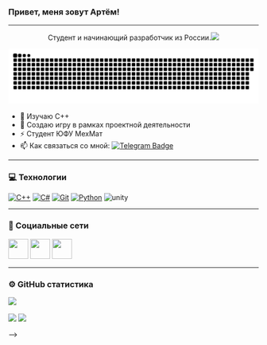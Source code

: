 ### Привет, меня зовут Артём!

---

<p align="center">
 Студент и начинающий разработчик из России.<img src="https://media.giphy.com/media/WUlplcMpOCEmTGBtBW/giphy.gif" width="30px">
</p> 

<p align="center">
 <img width="600" src="github-snake.svg" alt="snake"/>
</p>

- 🔭 Изучаю C++
- 🌱 Создаю игру в рамках проектной деятельности
- ⚡ Студент ЮФУ МехМат
- :mailbox: Как связаться со мной: [![Telegram Badge](https://img.shields.io/badge/-barashkovartem-blue?style=flat&logo=Telegram&logoColor=white)](https://t.me/forealtema)

---

### 💻 Технологии

<p align="left">
<a href="https://docs.microsoft.com/en-us/cpp/?view=msvc-170" target="_blank" rel="noreferrer"><img src="https://raw.githubusercontent.com/danielcranney/readme-generator/main/public/icons/skills/cplusplus-colored.svg" width="40" height="40" alt="C++" /></a>
  <a href="https://docs.microsoft.com/en-us/dotnet/csharp/" target="_blank" rel="noreferrer"><img src="https://raw.githubusercontent.com/danielcranney/readme-generator/main/public/icons/skills/csharp-colored.svg" width="40" height="40" alt="C#" /></a>
  <a href="https://git-scm.com/" target="_blank" rel="noreferrer"><img src="https://raw.githubusercontent.com/danielcranney/readme-generator/main/public/icons/skills/git-colored.svg" width="40" height="40" alt="Git" /></a>
  <a href="https://www.python.org/" target="_blank" rel="noreferrer"><img src="https://raw.githubusercontent.com/danielcranney/readme-generator/main/public/icons/skills/python-colored.svg" width="40" height="40" alt="Python" /></a>
  <img src="https://www.vectorlogo.zone/logos/unity3d/unity3d-icon.svg" alt="unity" width="40" height="40"/> </a> </p>
</p>

---

### 🤝 Социальные сети

 <p align="left">
    <a href="https://t.me/forealtema" target="_blank">
      <img src="https://cdn-icons-png.flaticon.com/512/2111/2111646.png" width="40" height="40" /></a>
    <a href="https://vk.com/forealtema" target="_blank">
      <img src="https://cdn-icons-png.flaticon.com/512/145/145813.png" width="40" height="40" /></a>
   <a href="https://github.com/Barashkofff" target="_blank">
      <img src="https://raw.githubusercontent.com/danielcranney/readme-generator/main/public/icons/socials/github-dark.svg" width="40" height="40" /></a>
 </p>
  
---

### ⚙️ GitHub статистика

![](http://github-profile-summary-cards.vercel.app/api/cards/profile-details?username=Barashkofff&theme=dark)

![](http://github-profile-summary-cards.vercel.app/api/cards/stats?username=Barashkofff&theme=dark) 
![](http://github-profile-summary-cards.vercel.app/api/cards/most-commit-language?username=Barashkofff&theme=dark)



-->
